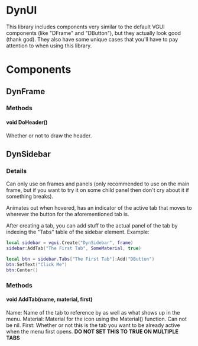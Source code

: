 # DynUI
This library includes components very similar to the default VGUI components (like "DFrame" and "DButton"), but they actually look good (thank god). 
They also have some unique cases that you'll have to pay attention to when using this library.

# Components
## DynFrame
### Methods
#### void DoHeader()
Whether or not to draw the header.

## DynSidebar
### Details
Can only use on frames and panels (only recommended to use on the main frame, but if you want to try it on some child panel then don't cry about it if something breaks).

Animates out when hovered, has an indicator of the active tab that moves to wherever the button for the aforementioned tab is.

After creating a tab, you can add stuff to the actual panel of the tab by indexing the "Tabs" table of the sidebar element. Example:
```lua
local sidebar = vgui.Create("DynSidebar", frame)
sidebar:AddTab("The First Tab", SomeMaterial, true)

local btn = sidebar.Tabs["The First Tab"]:Add("DButton")
btn:SetText("Click Me")
btn:Center()
```
### Methods
#### void AddTab(name, material, first)
Name: Name of the tab to reference by as well as what shows up in the menu.
Material: Material for the icon using the Material() function. Can not be nil.
First: Whether or not this is the tab you want to be already active when the menu first opens. **DO NOT SET THIS TO TRUE ON MULTIPLE TABS**

